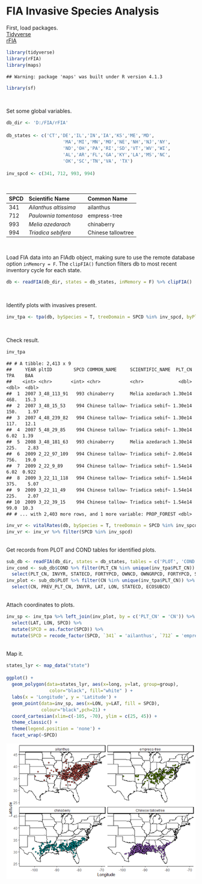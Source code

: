 FIA Invasive Species Analysis
================

First, load packages.  
[Tidyverse](https://www.tidyverse.org/)<br>
[rFIA](https://rfia.netlify.app/)

``` r
library(tidyverse)
library(rFIA)
library(maps)
```

    ## Warning: package 'maps' was built under R version 4.1.3

``` r
library(sf)
```

<br>

Set some global variables.

``` r
db_dir <- 'D:/FIA/rFIA'

db_states <- c('CT','DE','IL','IN','IA','KS','ME','MD',
                     'MA','MI','MN','MO','NE','NH','NJ','NY',
                     'ND','OH','PA','RI','SD','VT','WV','WI',
                     'AL','AR','FL','GA','KY','LA','MS','NC',
                     'OK','SC','TN','VA', 'TX')

inv_spcd <- c(341, 712, 993, 994)
```

<br>

| SPCD | Scientific Name       | Common Name        |
|:-----|:----------------------|:-------------------|
| 341  | *Ailanthus altissima* | ailanthus          |
| 712  | *Paulownia tomentosa* | empress-tree       |
| 993  | *Melia azedarach*     | chinaberry         |
| 994  | *Triadica sebifera*   | Chinese tallowtree |

<br>

Load FIA data into an FIAdb object, making sure to use the remote
database option `inMemory = F`. The `clipFIA()` function filters db to
most recent inventory cycle for each state.

``` r
db <- readFIA(db_dir, states = db_states, inMemory = F) %>% clipFIA()
```

<br>

Identify plots with invasives present.

``` r
inv_tpa <- tpa(db, bySpecies = T, treeDomain = SPCD %in% inv_spcd, byPlot = T)
```

<br>

Check result.

``` r
inv_tpa
```

    ## # A tibble: 2,413 x 9
    ##     YEAR pltID        SPCD COMMON_NAME     SCIENTIFIC_NAME  PLT_CN    TPA    BAA
    ##    <int> <chr>       <int> <chr>           <chr>             <dbl>  <dbl>  <dbl>
    ##  1  2007 3_48_113_91   993 chinaberry      Melia azedarach 1.30e14 468.   15.3  
    ##  2  2007 3_48_15_53    994 Chinese tallow~ Triadica sebif~ 1.30e14 150.    1.97 
    ##  3  2007 4_48_239_82   994 Chinese tallow~ Triadica sebif~ 1.30e14 117.   12.1  
    ##  4  2007 5_48_29_85    994 Chinese tallow~ Triadica sebif~ 1.30e14   6.02  1.39 
    ##  5  2008 3_48_181_63   993 chinaberry      Melia azedarach 1.30e14 225.    2.83 
    ##  6  2009 2_22_97_109   994 Chinese tallow~ Triadica sebif~ 2.06e14 756.   19.0  
    ##  7  2009 2_22_9_89     994 Chinese tallow~ Triadica sebif~ 1.54e14   6.02  0.922
    ##  8  2009 3_22_11_118   994 Chinese tallow~ Triadica sebif~ 1.54e14 375.    5.07 
    ##  9  2009 3_22_11_49    994 Chinese tallow~ Triadica sebif~ 1.54e14 225.    2.07 
    ## 10  2009 3_22_39_15    994 Chinese tallow~ Triadica sebif~ 1.54e14  99.0  10.3  
    ## # ... with 2,403 more rows, and 1 more variable: PROP_FOREST <dbl>

``` r
inv_vr <- vitalRates(db, bySpecies = T, treeDomain = SPCD %in% inv_spcd, byPlot = T)
inv_vr <- inv_vr %>% filter(SPCD %in% inv_spcd)
```

<br> Get records from PLOT and COND tables for identified plots.

``` r
sub_db <- readFIA(db_dir, states = db_states, tables = c('PLOT', 'COND'))
inv_cond <- sub_db$COND %>% filter(PLT_CN %in% unique(inv_tpa$PLT_CN)) %>% 
  select(PLT_CN, INVYR, STATECD, FORTYPCD, OWNCD, OWNGRPCD, FORTYPCD, STDSZCD)
inv_plot <- sub_db$PLOT %>% filter(CN %in% unique(inv_tpa$PLT_CN)) %>%
  select(CN, PREV_PLT_CN, INVYR, LAT, LON, STATECD, ECOSUBCD)
```

<br> Attach coordinates to plots.

``` r
inv_sp <- inv_tpa %>% left_join(inv_plot, by = c('PLT_CN' = 'CN')) %>% 
  select(LAT, LON, SPCD) %>% 
  mutate(SPCD = as.factor(SPCD)) %>% 
  mutate(SPCD = recode_factor(SPCD, `341` = 'ailanthus', `712` = 'empress-tree', `993` = 'chinaberry', `994` = 'Chinese tallowtree'))
```

<br> Map it.

``` r
states_lyr <- map_data("state")

ggplot() + 
  geom_polygon(data=states_lyr, aes(x=long, y=lat, group=group),
                color="black", fill="white" ) +
  labs(x = 'Longitude', y = 'Latitude') +
  geom_point(data=inv_sp, aes(x=LON, y=LAT, fill = SPCD),
             colour="black",pch=21) +
  coord_cartesian(xlim=c(-105, -70), ylim = c(25, 45)) +
  theme_classic() +
  theme(legend.position = 'none') +
  facet_wrap(~SPCD)
```

![](FIA_Plot_Analysis_files/figure-gfm/unnamed-chunk-9-1.png)<!-- -->
<br>
